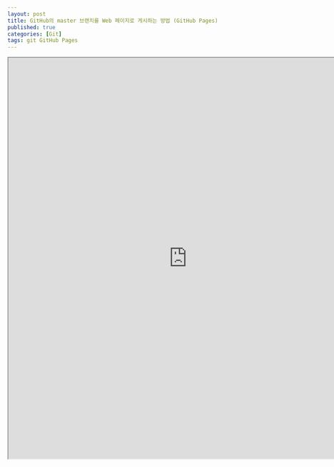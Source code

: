 ```yaml
---
layout: post
title: GitHub의 master 브랜치를 Web 페이지로 게시하는 방법 (GitHub Pages)
published: true
categories: [Git]
tags: git GitHub Pages
---
```

<iframe width="800" height="900" src="https://docs.google.com/document/d/e/2PACX-1vR5mCYjryzlY1Cw5KFZXmJyQjTHg3GbhHWPpnyyI1o-0n7MSsKnZTmRbAL9qH_4QA1HCZbTyC6j62tu/pub?embedded=true"></iframe>    
  